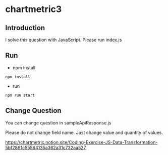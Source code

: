 # chartmetric3

## Introduction
I solve this question with JavaScript. Please run index.js

## Run
* npm install
```
npm install
```

* run
```
npm run start
```

## Change Question
You can change question in sampleApiResponse.js

Please do not change field name. Just change value and quantity of values.

https://chartmetric.notion.site/Coding-Exercise-JS-Data-Transformation-5bf2861c55564135a362a31c732aa527
